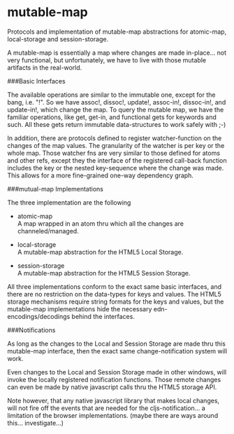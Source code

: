 mutable-map
=============

Protocols and implementation of mutable-map abstractions for atomic-map, local-storage and session-storage.

A mutable-map is essentially a map where changes are made in-place... not very functional, but unfortunately, we have to live with those mutable artifacts in the real-world.

###Basic Interfaces

The available operations are similar to the immutable one, except for the bang, i.e. "!". So we have assoc!, dissoc!, update!, assoc-in!, dissoc-in!, and update-in!, which change the map.
To query the mutable map, we have the familiar operations, like get, get-in, and functional gets for keywords and such. All these gets return immutable data-structures to work safely with ;-)

In addition, there are protocols defined to register watcher-function on the changes of the map values. The granularity of the watcher is per key or the whole map. Those watcher fns are very similar to those defined for atoms and other refs, except they the interface of the registered call-back function includes the key or the nested key-sequence where the change was made. This allows for a more fine-grained one-way dependency graph.

###mutual-map Implementations

The three implementation are the following

* atomic-map  
	A map wrapped in an atom thru which all the changes are channeled/managed. 
	
* local-storage  
	A mutable-map abstraction for the HTML5 Local Storage. 

* session-storage  
	A mutable-map abstraction for the HTML5 Session Storage. 

All three implementations conform to the exact same basic interfaces, and there are no restriction on the data-types for keys and values. The HTML5 storage mechanisms require string formats for the keys and values, but the mutable-map implementations hide the necessary edn-encodings/decodings behind the interfaces. 

###Notifications

As long as the changes to the Local and Session Storage are made thru this mutable-map interface, then the exact same change-notification system will work.

Even changes to the Local and Session Storage made in other windows, will invoke the locally registered notification functions. Those remote changes can even be made by native javascript calls thru the HTML5 storage API.

Note however, that any native javascript library that makes local changes, will not fire off the events that are needed for the cljs-notification... a limitation of the browser implementations. (maybe there are ways around this... investigate...)


